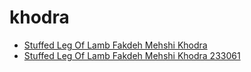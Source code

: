 # khodra

 * [Stuffed Leg Of Lamb Fakdeh Mehshi Khodra](../../index/s/stuffed-leg-of-lamb-fakdeh-mehshi-khodra-233061.json)
 * [Stuffed Leg Of Lamb Fakdeh Mehshi Khodra 233061](../../index/s/stuffed-leg-of-lamb-fakdeh-mehshi-khodra-233061.json)

